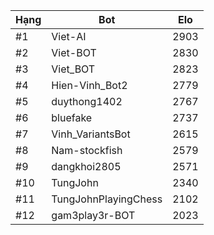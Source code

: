 Hạng|Bot|Elo
---|---|---
#1|Viet-AI|2903
#2|Viet-BOT|2830
#3|Viet_BOT|2823
#4|Hien-Vinh_Bot2|2779
#5|duythong1402|2767
#6|bluefake|2737
#7|Vinh_VariantsBot|2615
#8|Nam-stockfish|2579
#9|dangkhoi2805|2571
#10|TungJohn|2340
#11|TungJohnPlayingChess|2102
#12|gam3play3r-BOT|2023
